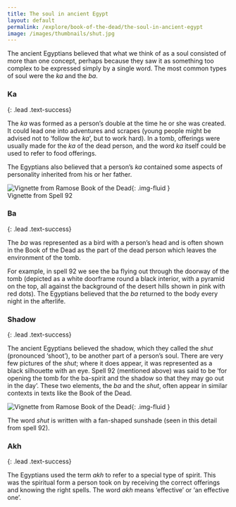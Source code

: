 ```yaml
---
title: The soul in ancient Egypt
layout: default
permalink: /explore/book-of-the-dead/the-soul-in-ancient-egypt
image: /images/thumbnails/shut.jpg
---
```


The ancient Egyptians believed that what we think of as a soul consisted of more than one concept, perhaps because they saw it as something too complex to be expressed simply by a single word. The most common types of soul were the _ka_ and the _ba_.

### Ka
{: .lead .text-success}

The _ka_ was formed as a person’s double at the time he or she was created. It could lead one into adventures and scrapes (young people might be advised not to ‘follow the _ka_’, but to work hard). In a tomb, offerings were usually made for the _ka_ of the dead person, and the word _ka_ itself could be used to refer to food offerings.

The Egyptians also believed that a person’s _ka_ contained some aspects of personality inherited from his or her father.

![Vignette from Ramose Book of the Dead]({{site.baseurl}}/images/papyrus/BD92v.jpg){: .img-fluid }  
Vignette from Spell 92

### Ba
{: .lead .text-success}

The _ba_ was represented as a bird with a person’s head and is often shown in the Book of the Dead as the part of the dead person which leaves the environment of the tomb.

For example, in spell 92 we see the ba flying out through the doorway of the tomb (depicted as a white doorframe round a black interior, with a pyramid on the top, all against the background of the desert hills shown in pink with red dots). The Egyptians believed that the _ba_ returned to the body every night in the afterlife.

### Shadow
{: .lead .text-success}

The ancient Egyptians believed the shadow, which they called the _shut_ (pronounced ‘shoot’), to be another part of a person’s soul. There are very few pictures of the _shut_; where it does appear, it was represented as a black silhouette with an eye. Spell 92 (mentioned above) was said to be ‘for opening the tomb for the ba-spirit and the shadow so that they may go out in the day’. These two elements, the _ba_ and the _shut_, often appear in similar contexts in texts like the Book of the Dead.

![Vignette from Ramose Book of the Dead]({{site.baseurl}}/images/papyrus/shut.jpg){: .img-fluid }

The word _shut_ is written with a fan-shaped sunshade (seen in this detail from spell 92).

### Akh
{: .lead .text-success}

The Egyptians used the term _akh_ to refer to a special type of spirit. This was the spiritual form a person took on by receiving the correct offerings and knowing the right spells. The word _akh_ means ‘effective’ or ‘an effective one’.
